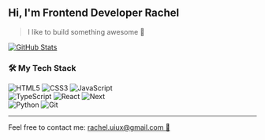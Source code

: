 ## Hi, I'm Frontend Developer Rachel
> I like to build something awesome 💖

[![GitHub Stats](https://gh-readme-profile.vercel.app/api?username=hi-rachel)](https://github.com/hi-rachel/github-readme-profile)

### 🛠️ My Tech Stack
![HTML5](https://img.shields.io/badge/-HTML5-F05032?style=for-the-badge&logo=html5&logoColor=ffffff)
![CSS3](https://img.shields.io/badge/-CSS3-007ACC?style=for-the-badge&logo=css3)
![JavaScript](https://img.shields.io/badge/-JavaScript-%23F7DF1C?style=for-the-badge&logo=javascript&logoColor=000000&labelColor=%23F7DF1C&color=%23FFCE5A) <br/>
![TypeScript](https://img.shields.io/badge/-TypeScript-007ACC?style=for-the-badge&logo=typescript&logoColor=white)
![React](https://img.shields.io/badge/-React-61DAFB?style=for-the-badge&logo=react&logoColor=white)
![Next](https://img.shields.io/badge/-Next-222222?style=for-the-badge&logo=Next.js) <br/>
![Python](https://img.shields.io/badge/-Python-007ACC?style=for-the-badge&logo=python&logoColor=white) 
![Git](https://img.shields.io/badge/-Git-F05032?style=for-the-badge&logo=git&logoColor=ffffff)

<hr>
Feel free to contact me: <a href="mailto:rachel.uiux@gmail.com"> rachel.uiux@gmail.com 📨<a>
